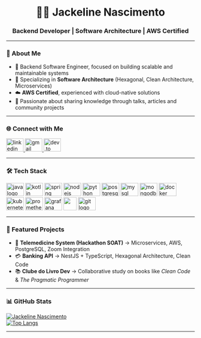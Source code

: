 <h1 align="center">👩‍💻 Jackeline Nascimento</h1>

<h3 align="center">Backend Developer | Software Architecture | AWS Certified</h3>

---

### 📌 About Me
- 🎯 Backend Software Engineer, focused on building scalable and maintainable systems  
- 🌱 Specializing in **Software Architecture** (Hexagonal, Clean Architecture, Microservices)  
- ☁️ **AWS Certified**, experienced with cloud-native solutions  
- 💬 Passionate about sharing knowledge through talks, articles and community projects  

---

### 🌐 Connect with Me
<div align="left">
  <a href="https://www.linkedin.com/in/jackelinenascimento/" target="_blank">
    <img src="https://raw.githubusercontent.com/maurodesouza/profile-readme-generator/master/src/assets/icons/social/linkedin/default.svg" width="46" height="35" alt="linkedin logo"  />
  </a>
  <a href="mailto:jackelinenascimento0709@gmail.com" target="_blank">
    <img src="https://raw.githubusercontent.com/maurodesouza/profile-readme-generator/master/src/assets/icons/social/gmail/default.svg" width="46" height="35" alt="gmail logo"  />
  </a>
  <a href="https://dev.to/jackienascimento" target="_blank">
    <img src="https://cdn.jsdelivr.net/gh/devicons/devicon/icons/devicon/devicon-original.svg" width="46" height="35" alt="dev.to logo" />
  </a>
</div>

---

### 🛠️ Tech Stack
<div align="left">
  <!-- Backend & Languages -->
  <img src="https://cdn.jsdelivr.net/gh/devicons/devicon/icons/java/java-original.svg" height="35" width="47" alt="java logo" />
  <img src="https://cdn.jsdelivr.net/gh/devicons/devicon/icons/kotlin/kotlin-original.svg" height="35" width="47" alt="kotlin logo" />
  <img src="https://cdn.jsdelivr.net/gh/devicons/devicon/icons/spring/spring-original.svg" height="35" width="47" alt="spring logo" />
  <img src="https://cdn.jsdelivr.net/gh/devicons/devicon/icons/nodejs/nodejs-original.svg" height="35" width="47" alt="nodejs logo" />
  <img src="https://cdn.jsdelivr.net/gh/devicons/devicon/icons/python/python-original.svg" height="35" width="47" alt="python logo" />

  <!-- Databases -->
  <img src="https://cdn.jsdelivr.net/gh/devicons/devicon/icons/postgresql/postgresql-original.svg" height="35" width="47" alt="postgresql logo" />
  <img src="https://cdn.jsdelivr.net/gh/devicons/devicon/icons/mysql/mysql-original.svg" height="35" width="47" alt="mysql logo" />
  <img src="https://cdn.jsdelivr.net/gh/devicons/devicon/icons/mongodb/mongodb-original.svg" height="35" width="47" alt="mongodb logo" />

  <!-- Cloud & DevOps -->
  <img src="https://cdn.jsdelivr.net/gh/devicons/devicon/icons/docker/docker-original.svg" height="35" width="47" alt="docker logo" />
  <img src="https://cdn.jsdelivr.net/gh/devicons/devicon/icons/kubernetes/kubernetes-plain.svg" height="35" width="47" alt="kubernetes logo" />

  <!-- Observability -->
  <img src="https://cdn.jsdelivr.net/gh/devicons/devicon/icons/prometheus/prometheus-original.svg" height="35" width="47" alt="prometheus logo" />
  <img src="https://cdn.jsdelivr.net/gh/devicons/devicon/icons/grafana/grafana-original.svg" height="35" width="47" alt="grafana logo" />
  <img src="https://img.shields.io/badge/Datadog-632CA6?style=for-the-badge&logo=datadog&logoColor=white" height="35" />

  <!-- Tools -->
  <img src="https://cdn.jsdelivr.net/gh/devicons/devicon/icons/git/git-original.svg" height="35" width="47" alt="git logo" />
</div>


---

### 🚀 Featured Projects
- 🏥 **Telemedicine System (Hackathon SOAT)** → Microservices, AWS, PostgreSQL, Zoom Integration  
- 💳 **Banking API** → NestJS + TypeScript, Hexagonal Architecture, Clean Code  
- 📚 **Clube do Livro Dev** → Collaborative study on books like *Clean Code* & *The Pragmatic Programmer*  

---

### 📊 GitHub Stats
[![Jackeline Nascimento](https://github-readme-stats.vercel.app/api?username=jackelinenascimento&theme=radical&hide_border=true&show_icons=true)](https://github.com/anuraghazra/github-readme-stats)  
[![Top Langs](https://github-readme-stats.vercel.app/api/top-langs/?username=jackelinenascimento&layout=compact&theme=radical&hide_border=true)](https://github.com/anuraghazra/github-readme-stats)

---
